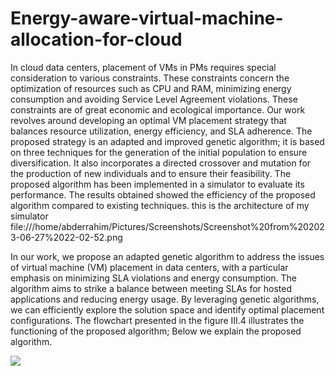# Energy-aware-virtual-machine-allocation-for-cloud
   In cloud data centers, placement of VMs in PMs requires special consideration to various
constraints. These constraints concern the optimization of resources such as CPU and RAM,
minimizing energy consumption and avoiding Service Level Agreement violations. These
constraints are of great economic and ecological importance. Our work revolves around
developing an optimal VM placement strategy that balances resource utilization, energy
efficiency, and SLA adherence. The proposed strategy is an adapted and improved genetic
algorithm; it is based on three techniques for the generation of the initial population to ensure
diversification. It also incorporates a directed crossover and mutation for the production of
new individuals and to ensure their feasibility. The proposed algorithm has been
implemented in a simulator to evaluate its performance. The results obtained showed the
efficiency of the proposed algorithm compared to existing techniques.
this is the architecture of my simulator
file:///home/abderrahim/Pictures/Screenshots/Screenshot%20from%202023-06-27%2022-02-52.png


In our work, we propose an adapted genetic algorithm to address the issues of virtual machine
(VM) placement in data centers, with a particular emphasis on minimizing SLA violations and
energy consumption. The algorithm aims to strike a balance between meeting SLAs for hosted
applications and reducing energy usage. By leveraging genetic algorithms, we can efficiently
explore the solution space and identify optimal placement configurations.
The flowchart presented in the figure III.4 illustrates the functioning of the proposed algorithm;
Below we explain the proposed algorithm.

![](genetic20%(1).png)

